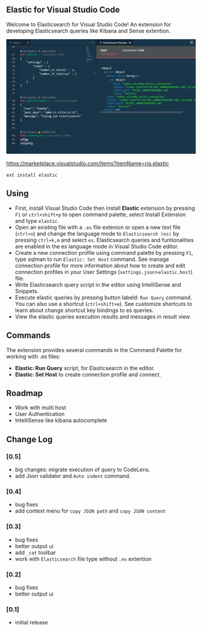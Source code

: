 ## Elastic for Visual Studio Code

Welcome to Elasticsearch for Visual Studio Code! An extension for developing Elasticsearch queries like Kibana and Sense extention.

![shot](shots/scr2.PNG)

https://marketplace.visualstudio.com/items?itemName=ria.elastic

```
ext install elastic
```

## Using

- First, install Visual Studio Code then install **Elastic** extension by pressing `F1` or `ctrl+shift+p` to open command palette, select Install Extension and type `elastic`.
- Open an existing file with a `.es` file extenion or open a new text file (`ctrl+n`) and change the language mode to `Elasticsearch (es)` by pressing `ctrl+k,m` and select `es`. Elasticsearch queries and funtionalities are enabled in the es language mode in Visual Studio Code editor.
- Create a new connection profile using command palette by pressing `F1`, type sqlman to run `Elastic: Set Host` command. See manage connection profile for more information about how to create and edit connection profiles in your User Settings (`settings.json`>`elastic.host`) file.
- Write Elasticsearch query script in the editor using IntelliSense and Snippets.
- Execute elastic queries by pressing button labeld: `Run Query` command. You can also use a shortcut (`ctrl+shift+e`). See customize shortcuts to learn about change shortcut key bindings to es queries.
- View the elastic queries execution results and messages in result view.

## Commands

The extension provides several commands in the Command Palette for working with .es files:

- **Elastic: Run Query** script, for Elasticsearch in the editor.
- **Elastic: Set Host** to create connection profile and connect.

## Roadmap

- Work with multi host
- User Authentication
- IntelliSense like kibana autocomplete

## Change Log

### [0.5]
- big changes: migrate execution of query to CodeLens.
- add Json validator and `Auto indent` command.

### [0.4]
- bug fixes
- add context menu for `copy JSON path` and `copy JSON content`

### [0.3]
- bug fixes
- better output ui
- add `_cat` toolbar
- work with `Elasticsearch` file type without `.es` extention


### [0.2]
- bug fixes
- better output ui

### [0.1]
- initial release
